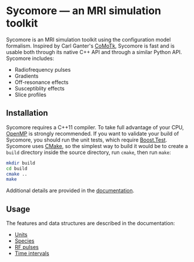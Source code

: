 # Sycomore &mdash; an MRI simulation toolkit

Sycomore is an MRI simulation toolkit using the configuration model formalism. Inspired by Carl Ganter's [CoMoTk](https://github.com/cganter/CoMoTk), Sycomore is fast and is usable both through its native C++ API and through a similar Python API. Sycomore includes:

- Radiofrequency pulses
- Gradients
- Off-resonance effects
- Susceptiblity effects
- Slice profiles

## Installation

Sycomore requires a C++11 compiler. To take full advantage of your CPU, [OpenMP](https://www.openmp.org/) is strongly recommended. If you want to validate your build of Sycomore, you should run the unit tests, which require [Boost.Test](https://www.boost.org/doc/libs/release/libs/test/). Sycomore uses [CMake](https://cmake.org/), so the simplest way to build it would be to create a `build` directory inside the source directory, run `cmake`, then run `make`:

```sh
mkdir build
cd build
cmake ..
make
```

Additional details are provided in the [documentation](docs/installation.md).

## Usage

The features and data structures are described in the documentation:

- [Units](docs/units.md)
- [Species](docs/species.md)
- [RF pulses](docs/pulses.md)
- [Time intervals](docs/time_intervals.md)
